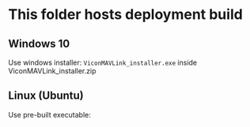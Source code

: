 # This folder hosts deployment build

## Windows 10
Use windows installer: `ViconMAVLink_installer.exe` inside ViconMAVLink_installer.zip

## Linux (Ubuntu)
Use pre-built executable: 

